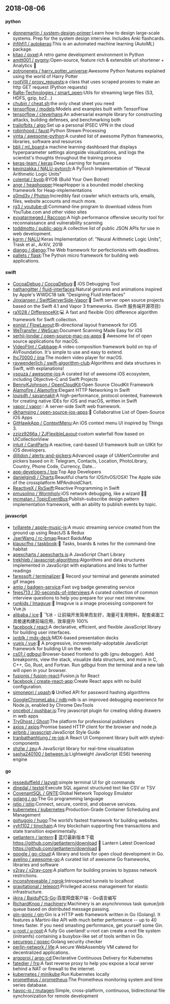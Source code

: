 ## 2018-08-06

#### python
* [donnemartin / system-design-primer](https://github.com/donnemartin/system-design-primer):Learn how to design large-scale systems. Prep for the system design interview. Includes Anki flashcards.
* [jhfjhfj1 / autokeras](https://github.com/jhfjhfj1/autokeras):This is an automated machine learning (AutoML) package.
* [kitao / pyxel](https://github.com/kitao/pyxel):A retro game development environment in Python
* [amitt001 / pygmy](https://github.com/amitt001/pygmy):Open-source, feature rich & extensible url shortener + Analytics
🍪
* [zotroneneis / harry_potter_universe](https://github.com/zotroneneis/harry_potter_universe):Awesome Python features explained using the world of Harry Potter
* [rootVIII / proxy_requests](https://github.com/rootVIII/proxy_requests):a class that uses scraped proxies to make an http GET request (Python requests)
* [RaRe-Technologies / smart_open](https://github.com/RaRe-Technologies/smart_open):Utils for streaming large files (S3, HDFS, gzip, bz2...)
* [chubin / cheat.sh](https://github.com/chubin/cheat.sh):the only cheat sheet you need
* [tensorflow / models](https://github.com/tensorflow/models):Models and examples built with TensorFlow
* [tensorflow / cleverhans](https://github.com/tensorflow/cleverhans):An adversarial example library for constructing attacks, building defenses, and benchmarking both
* [trailofbits / algo](https://github.com/trailofbits/algo):Set up a personal IPSEC VPN in the cloud
* [robinhood / faust](https://github.com/robinhood/faust):Python Stream Processing
* [vinta / awesome-python](https://github.com/vinta/awesome-python):A curated list of awesome Python frameworks, libraries, software and resources
* [bbli / ml_board](https://github.com/bbli/ml_board):a machine learning dashboard that displays hyperparameter settings alongside visualizations, and logs the scientist's thoughts throughout the training process
* [keras-team / keras](https://github.com/keras-team/keras):Deep Learning for humans
* [kevinzakka / NALU-pytorch](https://github.com/kevinzakka/NALU-pytorch):A PyTorch Implementation of "Neural Arithmetic Logic Units"
* [colental / byob](https://github.com/colental/byob):BYOB (Build Your Own Botnet)
* [angr / heaphopper](https://github.com/angr/heaphopper):HeapHopper is a bounded model checking framework for Heap-implementations
* [s0md3v / Photon](https://github.com/s0md3v/Photon):Incredibly fast crawler which extracts urls, emails, files, website accounts and much more.
* [rg3 / youtube-dl](https://github.com/rg3/youtube-dl):Command-line program to download videos from YouTube.com and other video sites
* [evyatarmeged / Raccoon](https://github.com/evyatarmeged/Raccoon):A high performance offensive security tool for reconnaissance and vulnerability scanning
* [toddmotto / public-apis](https://github.com/toddmotto/public-apis):A collective list of public JSON APIs for use in web development.
* [kgrm / NALU](https://github.com/kgrm/NALU):Keras Implementation of: "Neural Arithmetic Logic Units", Trask et al., ArXiV, 2018
* [django / django](https://github.com/django/django):The Web framework for perfectionists with deadlines.
* [pallets / flask](https://github.com/pallets/flask):The Python micro framework for building web applications.

#### swift
* [CocoaDebug / CocoaDebug](https://github.com/CocoaDebug/CocoaDebug):🚀
iOS Debugging Tool
* [nathangitter / fluid-interfaces](https://github.com/nathangitter/fluid-interfaces):Natural gestures and animations inspired by Apple's WWDC18 talk "Designing Fluid Interfaces"
* [Jinxiansen / SwiftServerSide-Vapor](https://github.com/Jinxiansen/SwiftServerSide-Vapor):🦄
Swift server open source projects based on the Swift 4.1 and Vapor 3 frameworks. (Swift 服务端开源项目)
* [ra1028 / DifferenceKit](https://github.com/ra1028/DifferenceKit):💻
A fast and flexible O(n) difference algorithm framework for Swift collection.
* [eonist / FlowLayout](https://github.com/eonist/FlowLayout):Bi-directional layout framework for iOS
* [WeTransfer / WeScan](https://github.com/WeTransfer/WeScan):Document Scanning Made Easy for iOS
* [serhii-londar / open-source-mac-os-apps](https://github.com/serhii-londar/open-source-mac-os-apps):🚀
Awesome list of open source applications for macOS.
* [VideoFlint / Cabbage](https://github.com/VideoFlint/Cabbage):A video composition framework build on top of AVFoundation. It's simple to use and easy to extend.
* [lhc70000 / iina](https://github.com/lhc70000/iina):The modern video player for macOS.
* [raywenderlich / swift-algorithm-club](https://github.com/raywenderlich/swift-algorithm-club):Algorithms and data structures in Swift, with explanations!
* [vsouza / awesome-ios](https://github.com/vsouza/awesome-ios):A curated list of awesome iOS ecosystem, including Objective-C and Swift Projects
* [BennyKJohnson / OpenCloudKit](https://github.com/BennyKJohnson/OpenCloudKit):Open Source CloudKit Framework
* [Alamofire / Alamofire](https://github.com/Alamofire/Alamofire):Elegant HTTP Networking in Swift
* [louisdh / savannakit](https://github.com/louisdh/savannakit):A high-performance, protocol oriented, framework for creating native IDEs for iOS and macOS, written in Swift
* [vapor / vapor](https://github.com/vapor/vapor):💧
A server-side Swift web framework.
* [dkhamsing / open-source-ios-apps](https://github.com/dkhamsing/open-source-ios-apps):📱
Collaborative List of Open-Source iOS Apps
* [GitHawkApp / ContextMenu](https://github.com/GitHawkApp/ContextMenu):An iOS context menu UI inspired by Things 3.
* [zzjzz9266a / ZJFlexibleLayout](https://github.com/zzjzz9266a/ZJFlexibleLayout):custom waterfall flow based on UICollectionView
* [intuit / CardParts](https://github.com/intuit/CardParts):A reactive, card-based UI framework built on UIKit for iOS developers.
* [dillidon / alerts-and-pickers](https://github.com/dillidon/alerts-and-pickers):Advanced usage of UIAlertController and pickers based on it: Telegram, Contacts, Location, PhotoLibrary, Country, Phone Code, Currency, Date...
* [app-developers / top](https://github.com/app-developers/top):Top App Developers
* [danielgindi / Charts](https://github.com/danielgindi/Charts):Beautiful charts for iOS/tvOS/OSX! The Apple side of the crossplatform MPAndroidChart.
* [ReactiveX / RxSwift](https://github.com/ReactiveX/RxSwift):Reactive Programming in Swift
* [pmusolino / Wormholy](https://github.com/pmusolino/Wormholy):iOS network debugging, like a wizard 🧙‍♂️
* [mcmatan / TopicEventBus](https://github.com/mcmatan/TopicEventBus):Publish–subscribe design pattern implementation framework, with an ability to publish events by topic.

#### javascript
* [tvillarete / apple-music-js](https://github.com/tvillarete/apple-music-js):A music streaming service created from the ground up using ReactJS & Redux
* [JserWang / rc-bmap](https://github.com/JserWang/rc-bmap):React BaiduMap
* [klauscfhq / taskbook](https://github.com/klauscfhq/taskbook):📓
Tasks, boards & notes for the command-line habitat
* [apexcharts / apexcharts.js](https://github.com/apexcharts/apexcharts.js):A JavaScript Chart Library
* [trekhleb / javascript-algorithms](https://github.com/trekhleb/javascript-algorithms):Algorithms and data structures implemented in JavaScript with explanations and links to further readings
* [faressoft / terminalizer](https://github.com/faressoft/terminalizer):🦄
Record your terminal and generate animated gif images
* [amio / badgen-service](https://github.com/amio/badgen-service):Fast svg badge generating service
* [fejes713 / 30-seconds-of-interviews](https://github.com/fejes713/30-seconds-of-interviews):A curated collection of common interview questions to help you prepare for your next interview.
* [runkids / Imagvue](https://github.com/runkids/Imagvue):🎑
Imagvue is a image processing component for Vue.js
* [alibaba / ice](https://github.com/alibaba/ice):🚀
飞冰 - 让前端开发简单而友好，海量可复用物料，配套桌面工具极速构建前端应用，效率提升 100%
* [facebook / react](https://github.com/facebook/react):A declarative, efficient, and flexible JavaScript library for building user interfaces.
* [jxnblk / mdx-deck](https://github.com/jxnblk/mdx-deck):MDX-based presentation decks
* [vuejs / vue](https://github.com/vuejs/vue):🖖
A progressive, incrementally-adoptable JavaScript framework for building UI on the web.
* [cs01 / gdbgui](https://github.com/cs01/gdbgui):Browser-based frontend to gdb (gnu debugger). Add breakpoints, view the stack, visualize data structures, and more in C, C++, Go, Rust, and Fortran. Run gdbgui from the terminal and a new tab will open in your browser.
* [fusionjs / fusion-react](https://github.com/fusionjs/fusion-react):Fusion.js for React
* [facebook / create-react-app](https://github.com/facebook/create-react-app):Create React apps with no build configuration.
* [simonepri / upash](https://github.com/simonepri/upash):🔒
Unified API for password hashing algorithms
* [GoogleChromeLabs / ndb](https://github.com/GoogleChromeLabs/ndb):ndb is an improved debugging experience for Node.js, enabled by Chrome DevTools
* [oncebot / pushbar.js](https://github.com/oncebot/pushbar.js):Tiny javascript plugin for creating sliding drawers in web apps
* [TryGhost / Ghost](https://github.com/TryGhost/Ghost):The platform for professional publishers
* [axios / axios](https://github.com/axios/axios):Promise based HTTP client for the browser and node.js
* [airbnb / javascript](https://github.com/airbnb/javascript):JavaScript Style Guide
* [tranbathanhtung / re-jok](https://github.com/tranbathanhtung/re-jok):A React UI Component library built with styled-components
* [shzlw / zeu](https://github.com/shzlw/zeu):A JavaScript library for real-time visualization
* [sasha240100 / between.js](https://github.com/sasha240100/between.js):Lightweight JavaScript (ES6) tweening engine

#### go
* [jesseduffield / lazygit](https://github.com/jesseduffield/lazygit):simple terminal UI for git commands
* [dinedal / textql](https://github.com/dinedal/textql):Execute SQL against structured text like CSV or TSV
* [CovenantSQL / GNTE](https://github.com/CovenantSQL/GNTE):Global Network Topology Emulator
* [golang / go](https://github.com/golang/go):The Go programming language
* [istio / istio](https://github.com/istio/istio):Connect, secure, control, and observe services.
* [kubernetes / kubernetes](https://github.com/kubernetes/kubernetes):Production-Grade Container Scheduling and Management
* [gohugoio / hugo](https://github.com/gohugoio/hugo):The world’s fastest framework for building websites.
* [yyh1102 / tinychain](https://github.com/yyh1102/tinychain):A tiny blockchain supporting free transactions and state transition experimentally.
* [getlantern / lantern](https://github.com/getlantern/lantern):🔴
蓝灯最新版本下载 https://github.com/getlantern/download
🔴
Lantern Latest Download https://github.com/getlantern/download
🔴
* [google / go-cloud](https://github.com/google/go-cloud):A library and tools for open cloud development in Go.
* [avelino / awesome-go](https://github.com/avelino/awesome-go):A curated list of awesome Go frameworks, libraries and software
* [v2ray / v2ray-core](https://github.com/v2ray/v2ray-core):A platform for building proxies to bypass network restrictions.
* [inconshreveable / ngrok](https://github.com/inconshreveable/ngrok):Introspected tunnels to localhost
* [gravitational / teleport](https://github.com/gravitational/teleport):Privileged access management for elastic infrastructure.
* [iikira / BaiduPCS-Go](https://github.com/iikira/BaiduPCS-Go):百度网盘客户端 - Go语言编写
* [RichardKnop / machinery](https://github.com/RichardKnop/machinery):Machinery is an asynchronous task queue/job queue based on distributed message passing.
* [gin-gonic / gin](https://github.com/gin-gonic/gin):Gin is a HTTP web framework written in Go (Golang). It features a Martini-like API with much better performance -- up to 40 times faster. If you need smashing performance, get yourself some Gin.
* [u-root / u-root](https://github.com/u-root/u-root):A fully Go userland! u-root can create a root file system (initramfs) containing a busybox-like set of tools written in Go.
* [securego / gosec](https://github.com/securego/gosec):Golang security checker
* [perlin-network / life](https://github.com/perlin-network/life):A secure WebAssembly VM catered for decentralized applications.
* [argoproj / argo-cd](https://github.com/argoproj/argo-cd):Declarative Continuous Delivery for Kubernetes
* [fatedier / frp](https://github.com/fatedier/frp):A fast reverse proxy to help you expose a local server behind a NAT or firewall to the internet.
* [kubernetes / minikube](https://github.com/kubernetes/minikube):Run Kubernetes locally
* [prometheus / prometheus](https://github.com/prometheus/prometheus):The Prometheus monitoring system and time series database.
* [havoc-io / mutagen](https://github.com/havoc-io/mutagen):Simple, cross-platform, continuous, bidirectional file synchronization for remote development

